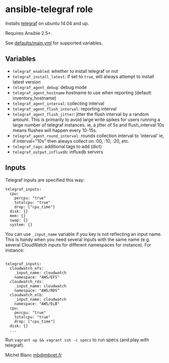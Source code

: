 ansible-telegraf role
======================

Installs [telegraf](https://github.com/influxdata/telegraf) on ubuntu
14.04 and up.

Requires Ansible 2.5+.

See
[defaults/main.yml](https://github.com/leucos/ansible-telegraf/blob/master/defaults/main.yml)
for supported variables.

## Variables

- `telegraf_enabled`: whether to install telegraf or not
- `telegraf_install_latest`: if set to `true`, will always attempt to
  install latest version
- `telegraf_agent_debug`: debug mode
- `telegraf_agent_hostname` hostname to use when reporting (default: inventory_hostname)
- `telegraf_agent_interval`: collecting interval
- `telegraf_agent_flush_interval`: reporting interval
- `telegraf_agent_flush_jitter`: jitter the flush interval by a random amount. This is primarily to avoid large write spikes for users running a large number of telegraf instances. ie, a jitter of 5s and flush_interval 10s means flushes will happen every 10-15s.
- `telegraf_agent_round_interval`: rounds collection interval to 'interval' ie, if interval="10s" then always collect on :00, :10, :20, etc.
- `telegraf_tags`: additional tags to add (dict)
- `telegraf_output_influxdb`: influxdb servers

## Inputs

Telegraf inputs are specified this way:

```
telegraf_inputs:
  cpu:
    percpu: "true"
    totalcpu: "true"
    drop: ["cpu_time"]
  disk: {}
  mem: {}
  swap: {}
  system: {}
```

You can use `_input_name` variable if you key is not reflecting an input
name. This is handy when you need several inputs with the same name (e.g. several CloudWatch inputs for different namespaces for instance). For instance:

```

telegraf_inputs:
  cloudwatch_efs:
    _input_name: cloudwatch
    namespace: "AWS/EFS"
  cloudwatch_rds:
    _input_name: cloudwatch
    namespace: "AWS/RDS"
  cloudwatch_elb:
    _input_name: cloudwatch
    namespace: "AWS/ELB"
  cpu:
    percpu: "true"
    totalcpu: "true"
    drop: ["cpu_time"]
  disk: {}
  ...
```


Run `vagrant up && vagrant ssh -c specs` to run specs (and play with telegraf).

Michel Blanc <mb@mbnet.fr>
